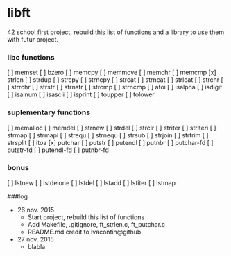 # libft
42 school first project, rebuild this list of functions and a library to use them with futur project.

### libc functions

[ ] memset
[ ] bzero
[ ] memcpy
[ ] memmove
[ ] memchr
[ ] memcmp
[x] strlen
[ ] strdup
[ ] strcpy
[ ] strncpy
[ ] strcat
[ ] strncat
[ ] strlcat
[ ] strchr
[ ] strrchr
[ ] strstr
[ ] strnstr
[ ] strcmp
[ ] strncmp
[ ] atoi
[ ] isalpha
[ ] isdigit
[ ] isalnum
[ ] isascii
[ ] isprint
[ ] toupper
[ ] tolower

### suplementary functions

[ ] memalloc
[ ] memdel
[ ] strnew
[ ] strdel
[ ] strclr
[ ] striter
[ ] striteri
[ ] strmap
[ ] strmapi
[ ] strequ
[ ] strnequ
[ ] strsub
[ ] strjoin
[ ] strtrim
[ ] strsplit
[ ] itoa
[x] putchar
[ ] putstr
[ ] putendl
[ ] putnbr
[ ] putchar-fd
[ ] putstr-fd
[ ] putendl-fd
[ ] putnbr-fd

### bonus

[ ] lstnew
[ ] lstdelone
[ ] lstdel
[ ] lstadd
[ ] lstiter
[ ] lstmap

###log
- 26 nov. 2015
	- Start project, rebuild this list of functions
	- Add Makefile, .gitignore, ft_strlen.c, ft_putchar.c
	- README.md credit to lvacontin@github
- 27 nov. 2015
	- blabla
